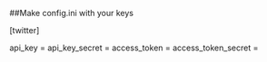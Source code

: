 ##Make config.ini with your keys

[twitter]

api_key = 
api_key_secret = 
access_token = 
access_token_secret = 

